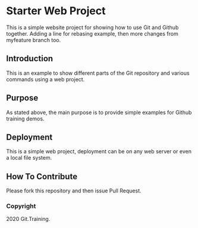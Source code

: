 # Starter Web Project

This is a simple website project for
showing how to use Git and Github together. Adding a line for rebasing example, then more changes from myfeature branch too.

## Introduction

This is an example to show different parts of the Git repository and various commands using a web project.

## Purpose

As stated above, the main purpose is to provide simple examples for Github training demos.

## Deployment

This is a simple web project, deployment can be on any web server or even a local file system.


## How To Contribute

Please fork this repository and then issue Pull Request.

### Copyright
2020 Git.Training.